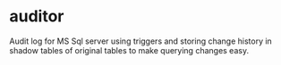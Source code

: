 # auditor
Audit log for MS Sql server using triggers and storing change history in shadow tables of original tables to make querying changes easy.
